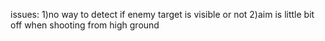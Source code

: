 issues: 
 1)no way to detect if enemy target is visible or not
 2)aim is little bit off when shooting from high ground
